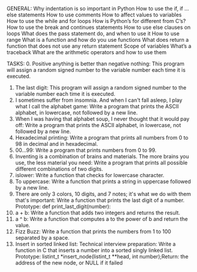 GENERAL:
Why indentation is so important in Python
How to use the if, if ... else statements
How to use comments
How to affect values to variables
How to use the while and for loops
How is Python’s for different from C‘s?
How to use the break and continues statements
How to use else clauses on loops
What does the pass statement do, and when to use it
How to use range
What is a function and how do you use functions
What does return a function that does not use any return statement
Scope of variables
What’s a traceback
What are the arithmetic operators and how to use them


TASKS:
0. Positive anything is better than negative nothing:
This program will assign a random signed number to the variable number each time it is executed. 
1. The last digit:
This program will assign a random signed number to the variable number each time it is executed.
2. I sometimes suffer from insomnia. And when I can't fall asleep, I play what I call the alphabet game:
Write a program that prints the ASCII alphabet, in lowercase, not followed by a new line.
3. When I was having that alphabet soup, I never thought that it would pay off:
Write a program that prints the ASCII alphabet, in lowercase, not followed by a new line.
4. Hexadecimal printing:
Write a program that prints all numbers from 0 to 98 in decimal and in hexadecimal.
5. 00...99:
Write a program that prints numbers from 0 to 99.
6. Inventing is a combination of brains and materials. The more brains you use, the less material you need:
Write a program that prints all possible different combinations of two digits.
7. islower:
Write a function that checks for lowercase character.
8. To uppercase:
Write a function that prints a string in uppercase followed by a new line.
9. There are only 3 colors, 10 digits, and 7 notes; it's what we do with them that's important:
Write a function that prints the last digit of a number.
Prototype: def print_last_digit(number):
10. a + b:
Write a function that adds two integers and returns the result.
11. a ^ b:
Write a function that computes a to the power of b and return the value.
12. Fizz Buzz:
Write a function that prints the numbers from 1 to 100 separated by a space.
13. Insert in sorted linked list:
Technical interview preparation:
Write a function in C that inserts a number into a sorted singly linked list.
Prototype: listint_t *insert_node(listint_t **head, int number);Return: the address of the new node, or NULL if it failed